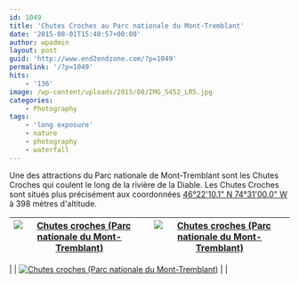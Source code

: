 ```yaml
---
id: 1049
title: 'Chutes Croches au Parc nationale du Mont-Tremblant'
date: '2015-08-01T15:40:57+00:00'
author: wpadmin
layout: post
guid: 'http://www.end2endzone.com/?p=1049'
permalink: '/?p=1049'
hits:
    - '136'
image: /wp-content/uploads/2015/08/IMG_5452_LR5.jpg
categories:
    - Photography
tags:
    - 'long exposure'
    - nature
    - photography
    - waterfall
---
```


Une des attractions du Parc nationale de Mont-Tremblant sont les Chutes Croches qui coulent le long de la rivière de la Diable. Les Chutes Croches sont situés plus précisément aux coordonnées [46°22'10.1" N 74°31'00.0" W](https://www.google.ca/maps/place/46%C2%B022%2710.1%22N+74%C2%B031%2700.0%22W/@46.3694722,-74.5166667,15.28z/data=!4m2!3m1!1s0x0:0x0) à 398 mètres d'altitude.

| [![Chutes croches (Parc nationale du Mont-Tremblant)](https://www.end2endzone.com/wp-content/uploads/2015/08/IMG_5429_e2ez-672x448.jpg)](https://www.flickr.com/photos/154618444@N05/37345441010/in/album-72157686882832251/ "Chutes croches (Parc nationale du Mont-Tremblant)") | [![Chutes croches (Parc nationale du Mont-Tremblant)](https://www.end2endzone.com/wp-content/uploads/2015/08/IMG_5438_e2ez-672x448.jpg)](https://www.flickr.com/photos/154618444@N05/37345438960/in/album-72157686882832251/ "Chutes croches (Parc nationale du Mont-Tremblant)") |
|---|---|
|
| [![Chutes croches (Parc nationale du Mont-Tremblant)](https://www.end2endzone.com/wp-content/uploads/2015/08/IMG_5439_e2ez-672x448.jpg)](https://www.flickr.com/photos/154618444@N05/37345436960/in/album-72157686882832251/ "Chutes croches (Parc nationale du Mont-Tremblant)") |  |